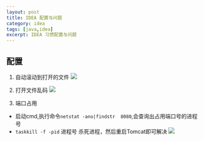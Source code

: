 ```yaml
---
layout: post
title: IDEA 配置与问题
category: idea
tags: [java,idea]
excerpt: IDEA 习惯配置与问题
---
```


## 配置
1. 自动滚动到打开的文件
![](https://gitee.com/guojun49/images/raw/master/blog-img/20200609171549.png)

2. 打开文件乱码
![](https://gitee.com/guojun49/images/raw/master/blog-img/20200609171555.png)

3. 端口占用
 - 启动cmd,执行命令```netstat -ano|findstr  8080```,会查询出占用端口号的进程号
 - ```taskkill -f -pid``` 进程号   杀死进程，然后重启Tomcat即可解决
![](https://gitee.com/guojun49/images/raw/master/blog-img/20200609171600.png)